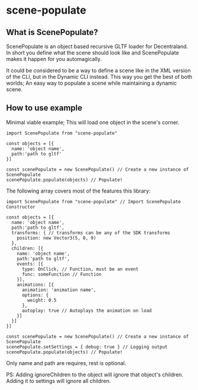# scene-populate

## What is ScenePopulate?
ScenePopulate is an object based recursive GLTF loader for Decentraland. In short you define what the scene should look like and ScenePopulate makes it happen for you automagically.

It could be considered to be a way to define a scene like in the XML version of the CLI, but in the Dynamic CLI instead. This way you get the best of both worlds; An easy way to populate a scene while maintaining a dynamic scene.

## How to use example

Minimal viable example; This will load one object in the scene's corner.
```
import ScenePopulate from "scene-populate"

const objects = [{
  name: 'object name',
  path:'path to gltf'
}]

const scenePopulate = new ScenePopulate() // Create a new instance of ScenePopulate
scenePopulate.populate(objects) // Populate!
```

The following array covers most of the features this library:
```
import ScenePopulate from "scene-populate" // Import ScenePopulate Constructor

const objects = [{
  name: 'object name',
  path:'path to gltf',
  transforms: { // transforms can be any of the SDK transforms
    position: new Vector3(5, 0, 9)
  },
  children: [{
    name: 'object name',
    path:'path to gltf',
    events: [{
      type: OnClick, // Function, must be an event
      func: someFunction // Function
    }],
    animations: [{
      animation: 'animation name',
      options: {
        weight: 0.5
      },
      autoplay: true // Autoplays the animation on load
    }]
  }]
}]

const scenePopulate = new ScenePopulate() // Create a new instance of ScenePopulate
scenePopulate.setSettings = { debug: true } // Logging output
scenePopulate.populate(objects) // Populate!
```
Only name and path are requires, rest is optional.

PS: Adding ignoreChildren to the object will ignore that object's children. Adding it to settings will ignore all children.


